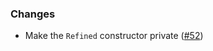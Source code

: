 ### Changes

* Make the `Refined` constructor private ([#52])

[#52]: https://github.com/fthomas/refined/issues/52
